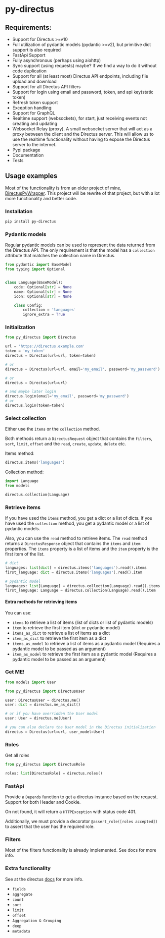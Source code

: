 # py-directus

## Requirements:

- Support for Directus >=v10
- Full utilization of pydantic models (pydantic >=v2), but primitive dict support is also required
- FastApi Support
- Fully asynchronous (perhaps using aiohttp)
- Sync support (using requests) maybe? If we find a way to do it without code duplication
- Support for all (at least most) Directus API endpoints, including file upload and download
- Support for all Directus API filters
- Support for login using email and password, token, and api key(static token)
- Refresh token support
- Exception handling
- Support for GraphQL
- Realtime support (websockets), for start, just receiving events not creating and updating
- Websocket Relay (proxy). A small websocket server that will act as a proxy between the client and the Directus server.
  This will allow us to use the realtime functionality without having to expose the Directus server to the internet.
- Pypi package
- Documentation
- Tests

## Usage examples

Most of the functionality is from an older project of
mine, [DirectusPyWrapper](https://github.com/panos-stavrianos/DirectusPyWrapper).
This project will be rewrite of that project, but with a lot more functionality and better code.

### Installation

```bash
pip install py-directus
```

### Pydantic models

Regular pydantic models can be used to represent the data returned from the Directus API. The only requirement is that
the model has a `collection` attribute that matches the collection name in Directus.

```python
from pydantic import BaseModel
from typing import Optional


class Language(BaseModel):
    code: Optional[str] = None
    name: Optional[str] = None
    icon: Optional[str] = None

    class Config:
        collection = 'languages'
        ignore_extra = True
```

### Initialization

```python
from py_directus import Directus

url = 'https://directus.example.com'
token = 'my_token'
directus = Directus(url=url, token=token)

# or
directus = Directus(url=url, email='my_email', password='my_password')

# or
directus = Directus(url=url)

# and maybe later login
directus.login(email='my_email', password='my_password')
# or 
directus.login(token=token)
```

### Select collection

Either use the `items` or the `collection` method.

Both methods return a `DirectusRequest` object that contains the
`filters`, `sort`, `limit`, `offset` and the `read`, `create`, `update`, `delete` etc.

Items method:

```python
directus.items('languages')
```

Collection method:

```python
import Language
from models

directus.collection(Language)
```

### Retrieve items

If you have used the `items` method, you get a dict or a list of dicts. If you have used the `collection` method, you
get a pydantic model or a list of pydantic models.

Also, you can use the `read` method to retrieve items. The `read` method returns a `DirectusResponse` object that
contains the `items` and `item` properties. The `items` property is a list of items and the `item` property is the first
item of the list.

```python
# dict
languages: list[dict] = directus.items('languages').read().items
first_language: dict = directus.items('languages').read().item

# pydantic model
languages: list[Language] = directus.collection(Language).read().items
first_language: Language = directus.collection(Language).read().item
```

#### Extra methods for retrieving items

You can use:

- `items` to retrieve a list of items (list of dicts or list of pydantic models)
- `item` to retrieve the first item (dict or pydantic model)
- `items_as_dict` to retrieve a list of items as a dict
- `item_as_dict` to retrieve the first item as a dict
- `items_as_model` to retrieve a list of items as a pydantic model (Requires a pydantic model to be passed as an
  argument)
- `item_as_model` to retrieve the first item as a pydantic model (Requires a pydantic model to be passed as an argument)

### Get ME!

```python
from models import User

from py_directus import DirectusUser

user: DirectusUser = directus.me()
user: dict = directus.me_as_dict()

# or if you have overridden the User model
user: User = directus.me(User)

# you can also declare the User model in the Directus initialization
directus = Directus(url=url, user_model=User)
```

### Roles

Get all roles

```python
from py_directus import DirectusRole

roles: list[DirectusRole] = directus.roles()
```

### FastApi

Provide a `Depends` function to get a directus instance based on the request. Support for both Header and Cookie.

On not found, it will return a `HTTPException` with status code 401.

Additionally, we must provide a decorator `@assert_role([roles accepted])` to assert that the user has the required
role.

### Filters

Most of the filters functionality is already implemented. See docs for more info.

### Extra functionality

See at the directus [docs](https://docs.directus.io/reference/query.html) for more info.

- `fields`
- `aggregate`
- `count`
- `sort`
- `limit`
- `offset`
- `Aggregation & Grouping`
- `deep`
- `metadata`
 

